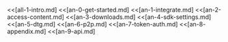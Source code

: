 <<[all-1-intro.md]
<<[an-0-get-started.md]
<<[an-1-integrate.md]
<<[an-2-access-content.md]
<<[an-3-downloads.md]
<<[an-4-sdk-settings.md]
<<[an-5-dtg.md]
<<[an-6-p2p.md]
<<[an-7-token-auth.md]
<<[an-8- appendix.md]
<<[an-9-api.md]
